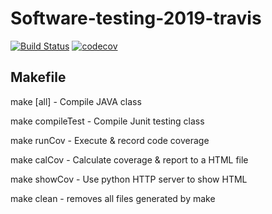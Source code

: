 # Software-testing-2019-travis
[![Build Status](https://travis-ci.org/sgmchen/Software-testing-2019-travis.svg?branch=master)](https://travis-ci.org/sgmchen/Software-testing-2019-travis)
[![codecov](https://codecov.io/gh/sgmchen/Software-testing-2019-travis/branch/master/graph/badge.svg)](https://codecov.io/gh/sgmchen/Software-testing-2019-travis)


## Makefile
make [all]		- Compile JAVA class

make compileTest	- Compile Junit testing class

make runCov		- Execute & record code coverage

make calCov		- Calculate coverage & report to a HTML file

make showCov		- Use python HTTP server to show HTML

make clean		- removes all files generated by make
